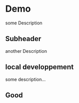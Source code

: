 # Demo

some Description

## Subheader

another Description

## local developpement

some description...

## Good